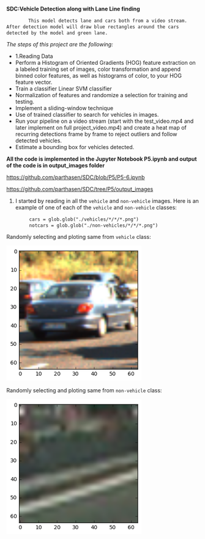 **SDC:Vehicle Detection along with Lane Line finding**

            This model detects lane and cars both from a video stream. After detection model will draw blue rectangles around the cars detected by the model and green lane. 
 
*The steps of this project are the following:*

* 1.Reading Data 
* Perform a Histogram of Oriented Gradients (HOG) feature extraction on a labeled training set of images, color transformation and append binned color features, as well as histograms of color, to your HOG feature vector. 
* Train a classifier Linear SVM classifier
* Normalization of features and randomize a selection for training and testing.
* Implement a sliding-window technique
* Use of trained classifier to search for vehicles in images.
* Run your pipeline on a video stream (start with the test_video.mp4 and later implement on full project_video.mp4) and create a heat map of recurring detections frame by frame to reject outliers and follow detected vehicles.
* Estimate a bounding box for vehicles detected.

**All the code is implemented in the Jupyter Notebook P5.ipynb and output of the code is in output_images folder**

https://github.com/parthasen/SDC/blob/P5/P5-6.ipynb

https://github.com/parthasen/SDC/tree/P5/output_images


1. I started by reading in all the `vehicle` and `non-vehicle` images.  Here is an example of one of each of the `vehicle` and `non-vehicle` classes:

            cars = glob.glob("./vehicles/*/*/*.png")
            notcars = glob.glob("./non-vehicles/*/*/*.png")
 
Randomly selecting and ploting same from `vehicle` class:

 ![Calibration result](https://github.com/parthasen/SDC/blob/P5/output_images/1.png)
 
Randomly selecting and ploting same from `non-vehicle` class:

 ![Calibration result](https://github.com/parthasen/SDC/blob/P5/output_images/2.png) 
